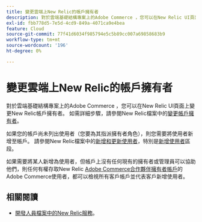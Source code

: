 ```yaml
---
title: 變更雲端上New Relic的帳戶擁有者
description: 對於雲端基礎結構專案上的Adobe Commerce ，您可以在New Relic UI頁面上變更New Relic帳戶擁有者。 如需詳細步驟，請參閱New Relic檔案中的[變更帳戶擁有者](https://docs.newrelic.com/docs/accounts/accounts/roles-permissions/change-account-owner)。
exl-id: fbb778d5-7e5d-4cd9-849a-4071ca9e4bea
feature: Cloud
source-git-commit: 77f41d6034f985794e5c5b89cc007a69858683b9
workflow-type: tm+mt
source-wordcount: '196'
ht-degree: 0%

---
```


# 變更雲端上New Relic的帳戶擁有者

對於雲端基礎結構專案上的Adobe Commerce ，您可以在New Relic UI頁面上變更New Relic帳戶擁有者。 如需詳細步驟，請參閱New Relic檔案中的[變更帳戶擁有者](https://docs.newrelic.com/docs/accounts/accounts-billing/new-relic-one-user-management/account-user-mgmt-tutorial/)。

如果您的帳戶尚未列出使用者（您要為其指派擁有者角色），則您需要將使用者新增至帳戶。 請參閱New Relic檔案中的[新增和更新使用者](https://docs.newrelic.com/docs/accounts/accounts-billing/new-relic-one-user-management/user-management-ui-and-tasks/#add-users)，特別是[新增使用者](https://docs.newrelic.com/docs/accounts/accounts/roles-permissions/add-update-users#adding_users)區段。

如果需要將某人新增為使用者，但帳戶上沒有任何現有的擁有者或管理員可以協助他們，則任何有權存取New Relic [Adobe Commerce合作夥伴擁有者帳戶](https://account.newrelic.com/accounts/1311131/users)的Adobe Commerce使用者，都可以檢視所有客戶帳戶並代表客戶新增使用者。

## 相關閱讀

* [開發人員檔案中的New Relic服務](https://experienceleague.adobe.com/en/docs/commerce-cloud-service/user-guide/monitor/new-relic/new-relic-service)。
